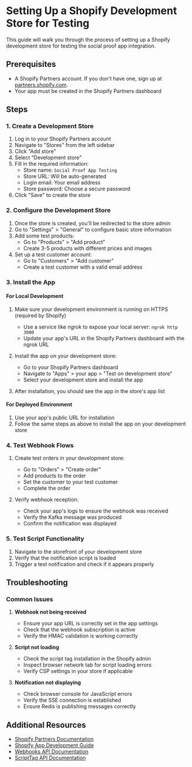 # Setting Up a Shopify Development Store for Testing

This guide will walk you through the process of setting up a Shopify development store for testing the social proof app integration.

## Prerequisites

- A Shopify Partners account. If you don't have one, sign up at [partners.shopify.com](https://partners.shopify.com).
- Your app must be created in the Shopify Partners dashboard

## Steps

### 1. Create a Development Store

1. Log in to your Shopify Partners account
2. Navigate to "Stores" from the left sidebar
3. Click "Add store"
4. Select "Development store"
5. Fill in the required information:
   - Store name: `Social Proof App Testing`
   - Store URL: Will be auto-generated
   - Login email: Your email address
   - Store password: Choose a secure password
6. Click "Save" to create the store

### 2. Configure the Development Store

1. Once the store is created, you'll be redirected to the store admin
2. Go to "Settings" > "General" to configure basic store information
3. Add some test products:
   - Go to "Products" > "Add product"
   - Create 3-5 products with different prices and images
4. Set up a test customer account:
   - Go to "Customers" > "Add customer"
   - Create a test customer with a valid email address

### 3. Install the App

#### For Local Development

1. Make sure your development environment is running on HTTPS (required by Shopify)

   - Use a service like ngrok to expose your local server: `ngrok http 3000`
   - Update your app's URL in the Shopify Partners dashboard with the ngrok URL

2. Install the app on your development store:

   - Go to your Shopify Partners dashboard
   - Navigate to "Apps" > your app > "Test on development store"
   - Select your development store and install the app

3. After installation, you should see the app in the store's app list

#### For Deployed Environment

1. Use your app's public URL for installation
2. Follow the same steps as above to install the app on your development store

### 4. Test Webhook Flows

1. Create test orders in your development store:

   - Go to "Orders" > "Create order"
   - Add products to the order
   - Set the customer to your test customer
   - Complete the order

2. Verify webhook reception:
   - Check your app's logs to ensure the webhook was received
   - Verify the Kafka message was produced
   - Confirm the notification was displayed

### 5. Test Script Functionality

1. Navigate to the storefront of your development store
2. Verify that the notification script is loaded
3. Trigger a test notification and check if it appears properly

## Troubleshooting

### Common Issues

1. **Webhook not being received**

   - Ensure your app URL is correctly set in the app settings
   - Check that the webhook subscription is active
   - Verify the HMAC validation is working correctly

2. **Script not loading**

   - Check the script tag installation in the Shopify admin
   - Inspect browser network tab for script loading errors
   - Verify CSP settings in your store if applicable

3. **Notification not displaying**
   - Check browser console for JavaScript errors
   - Verify the SSE connection is established
   - Ensure Redis is publishing messages correctly

## Additional Resources

- [Shopify Partners Documentation](https://shopify.dev/partners)
- [Shopify App Development Guide](https://shopify.dev/apps)
- [Webhooks API Documentation](https://shopify.dev/api/admin-rest/current/resources/webhook)
- [ScriptTag API Documentation](https://shopify.dev/api/admin-rest/current/resources/scripttag)
